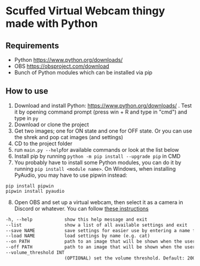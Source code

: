 # Scuffed Virtual Webcam thingy made with Python

## Requirements
- Python https://www.python.org/downloads/
- OBS https://obsproject.com/download
- Bunch of Python modules which can be installed via pip

## How to use

1. Download and install Python: https://www.python.org/downloads/ . Test it by opening command prompt (press win + R and type in "cmd") and type in ```py```
2. Download or clone the project
3. Get two images; one for ON state and one for OFF state. Or you can use the shrek and pop cat images (and settings)
4. CD to the project folder
5. run ```main.py --help```for available commands or look at the list below
6. Install pip  by running ```python -m pip install --upgrade pip``` in CMD
7. You probably have to install some Python modules, you can do it by running ```pip install <module name>```. On Windows, when installing PyAudio, you may have to use pipwin instead:
```
pip install pipwin
pipwin install pyaudio
```
8. Open OBS and set up a virtual webcam, then select it as a camera in Discord or whatever. You can follow [these instructions](https://obsproject.com/forum/resources/obs-virtualcam.539/)
```html
-h, --help            show this help message and exit
--list                show a list of all available settings and exit
--save NAME           save settings for easier use by entering a name for a setting (e.g. cat)
--load NAME           load settings by name (e.g. cat)
--on PATH             path to an image that will be shown when the user is talking
--off PATH            path to an image that will be shown when the user is not talking
--volume_threshold INT
                      (OPTIONAL) set the volume threshold. Default: 2000
```
